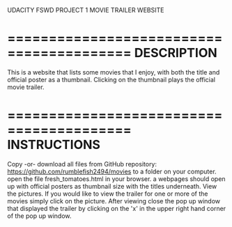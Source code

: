 UDACITY FSWD
PROJECT 1
MOVIE TRAILER WEBSITE


=========================================
DESCRIPTION
=========================================
This is a website that lists some movies that I enjoy, with both the title and official poster as a thumbnail. Clicking on the thumbnail plays the official movie trailer.

=========================================
INSTRUCTIONS
=========================================
Copy -or- download all files from GitHub repository: https://github.com/rumblefish2494/movies
to a folder on your computer. open the file fresh_tomatoes.html in your browser.
a webpages should open up with official posters as thumbnail size with the titles underneath. View the pictures. If you would like to view the trailer for one or more of the movies simply click on the picture. After viewing close the pop up window that displayed the trailer by clicking on the 'x' in the upper right hand corner of the pop up window.